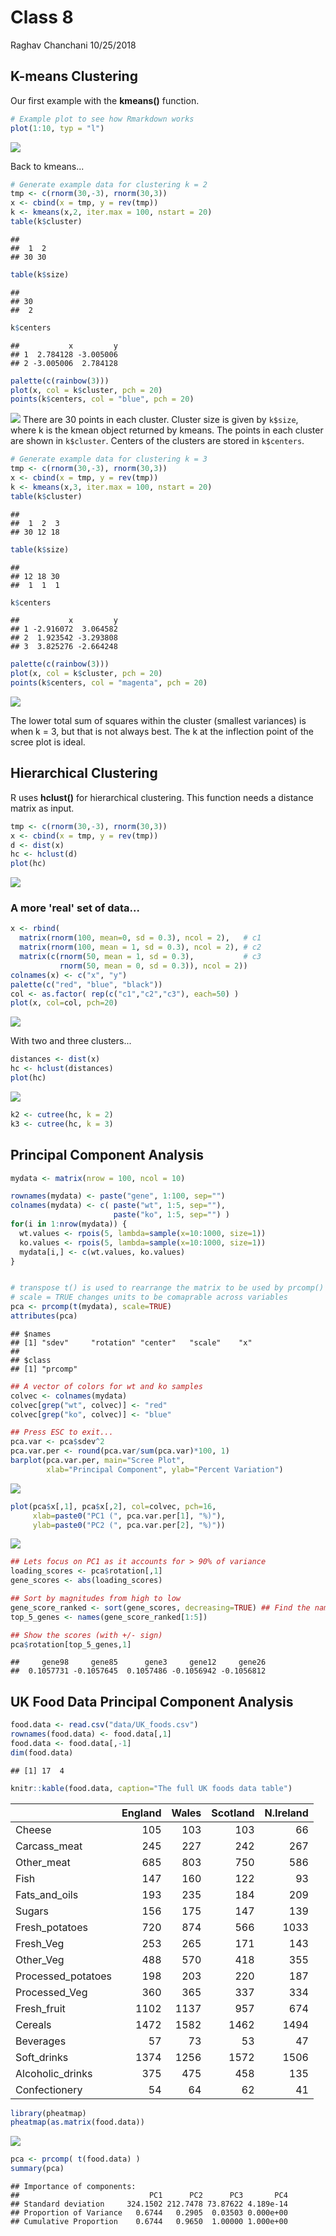 Class 8
================
Raghav Chanchani
10/25/2018

K-means Clustering
------------------

Our first example with the **kmeans()** function.

``` r
# Example plot to see how Rmarkdown works
plot(1:10, typ = "l")
```

![](class08_files/figure-markdown_github/unnamed-chunk-1-1.png)

Back to kmeans...

``` r
# Generate example data for clustering k = 2
tmp <- c(rnorm(30,-3), rnorm(30,3))
x <- cbind(x = tmp, y = rev(tmp))
k <- kmeans(x,2, iter.max = 100, nstart = 20)
table(k$cluster)
```

    ## 
    ##  1  2 
    ## 30 30

``` r
table(k$size)
```

    ## 
    ## 30 
    ##  2

``` r
k$centers
```

    ##           x         y
    ## 1  2.784128 -3.005006
    ## 2 -3.005006  2.784128

``` r
palette(c(rainbow(3)))
plot(x, col = k$cluster, pch = 20)
points(k$centers, col = "blue", pch = 20)
```

![](class08_files/figure-markdown_github/unnamed-chunk-2-1.png) There are 30 points in each cluster. Cluster size is given by `k$size`, where k is the kmean object returned by kmeans. The points in each cluster are shown in `k$cluster`. Centers of the clusters are stored in `k$centers`.

``` r
# Generate example data for clustering k = 3
tmp <- c(rnorm(30,-3), rnorm(30,3))
x <- cbind(x = tmp, y = rev(tmp))
k <- kmeans(x,3, iter.max = 100, nstart = 20)
table(k$cluster)
```

    ## 
    ##  1  2  3 
    ## 30 12 18

``` r
table(k$size)
```

    ## 
    ## 12 18 30 
    ##  1  1  1

``` r
k$centers
```

    ##           x         y
    ## 1 -2.916072  3.064582
    ## 2  1.923542 -3.293808
    ## 3  3.825276 -2.664248

``` r
palette(c(rainbow(3)))
plot(x, col = k$cluster, pch = 20)
points(k$centers, col = "magenta", pch = 20)
```

![](class08_files/figure-markdown_github/unnamed-chunk-3-1.png)

The lower total sum of squares within the cluster (smallest variances) is when k = 3, but that is not always best. The k at the inflection point of the scree plot is ideal.

Hierarchical Clustering
-----------------------

R uses **hclust()** for hierarchical clustering. This function needs a distance matrix as input.

``` r
tmp <- c(rnorm(30,-3), rnorm(30,3))
x <- cbind(x = tmp, y = rev(tmp))
d <- dist(x)
hc <- hclust(d)
plot(hc)
```

![](class08_files/figure-markdown_github/unnamed-chunk-4-1.png)

### A more 'real' set of data...

``` r
x <- rbind(
  matrix(rnorm(100, mean=0, sd = 0.3), ncol = 2),   # c1
  matrix(rnorm(100, mean = 1, sd = 0.3), ncol = 2), # c2
  matrix(c(rnorm(50, mean = 1, sd = 0.3),           # c3
           rnorm(50, mean = 0, sd = 0.3)), ncol = 2))
colnames(x) <- c("x", "y")
palette(c("red", "blue", "black"))
col <- as.factor( rep(c("c1","c2","c3"), each=50) )
plot(x, col=col, pch=20)
```

![](class08_files/figure-markdown_github/unnamed-chunk-5-1.png)

With two and three clusters...

``` r
distances <- dist(x)
hc <- hclust(distances)
plot(hc)
```

![](class08_files/figure-markdown_github/unnamed-chunk-6-1.png)

``` r
k2 <- cutree(hc, k = 2)
k3 <- cutree(hc, k = 3)
```

Principal Component Analysis
----------------------------

``` r
mydata <- matrix(nrow = 100, ncol = 10)

rownames(mydata) <- paste("gene", 1:100, sep="")
colnames(mydata) <- c( paste("wt", 1:5, sep=""),
                       paste("ko", 1:5, sep="") )
for(i in 1:nrow(mydata)) {
  wt.values <- rpois(5, lambda=sample(x=10:1000, size=1))
  ko.values <- rpois(5, lambda=sample(x=10:1000, size=1))
  mydata[i,] <- c(wt.values, ko.values)
}


# transpose t() is used to rearrange the matrix to be used by prcomp()
# scale = TRUE changes units to be comaprable across variables
pca <- prcomp(t(mydata), scale=TRUE)
attributes(pca)
```

    ## $names
    ## [1] "sdev"     "rotation" "center"   "scale"    "x"       
    ## 
    ## $class
    ## [1] "prcomp"

``` r
## A vector of colors for wt and ko samples
colvec <- colnames(mydata)
colvec[grep("wt", colvec)] <- "red"
colvec[grep("ko", colvec)] <- "blue"

## Press ESC to exit...
pca.var <- pca$sdev^2
pca.var.per <- round(pca.var/sum(pca.var)*100, 1)
barplot(pca.var.per, main="Scree Plot",
        xlab="Principal Component", ylab="Percent Variation")
```

![](class08_files/figure-markdown_github/unnamed-chunk-7-1.png)

``` r
plot(pca$x[,1], pca$x[,2], col=colvec, pch=16,
     xlab=paste0("PC1 (", pca.var.per[1], "%)"),
     ylab=paste0("PC2 (", pca.var.per[2], "%)"))
```

![](class08_files/figure-markdown_github/unnamed-chunk-7-2.png)

``` r
## Lets focus on PC1 as it accounts for > 90% of variance
loading_scores <- pca$rotation[,1]
gene_scores <- abs(loading_scores)

## Sort by magnitudes from high to low
gene_score_ranked <- sort(gene_scores, decreasing=TRUE) ## Find the names of the top 5 genes
top_5_genes <- names(gene_score_ranked[1:5])

## Show the scores (with +/- sign)
pca$rotation[top_5_genes,1]
```

    ##     gene98     gene85      gene3     gene12     gene26 
    ##  0.1057731 -0.1057645  0.1057486 -0.1056942 -0.1056812

UK Food Data Principal Component Analysis
-----------------------------------------

``` r
food.data <- read.csv("data/UK_foods.csv")
rownames(food.data) <- food.data[,1]
food.data <- food.data[,-1]
dim(food.data)
```

    ## [1] 17  4

``` r
knitr::kable(food.data, caption="The full UK foods data table")
```

|                     |  England|  Wales|  Scotland|  N.Ireland|
|---------------------|--------:|------:|---------:|----------:|
| Cheese              |      105|    103|       103|         66|
| Carcass\_meat       |      245|    227|       242|        267|
| Other\_meat         |      685|    803|       750|        586|
| Fish                |      147|    160|       122|         93|
| Fats\_and\_oils     |      193|    235|       184|        209|
| Sugars              |      156|    175|       147|        139|
| Fresh\_potatoes     |      720|    874|       566|       1033|
| Fresh\_Veg          |      253|    265|       171|        143|
| Other\_Veg          |      488|    570|       418|        355|
| Processed\_potatoes |      198|    203|       220|        187|
| Processed\_Veg      |      360|    365|       337|        334|
| Fresh\_fruit        |     1102|   1137|       957|        674|
| Cereals             |     1472|   1582|      1462|       1494|
| Beverages           |       57|     73|        53|         47|
| Soft\_drinks        |     1374|   1256|      1572|       1506|
| Alcoholic\_drinks   |      375|    475|       458|        135|
| Confectionery       |       54|     64|        62|         41|

``` r
library(pheatmap)
pheatmap(as.matrix(food.data))
```

![](class08_files/figure-markdown_github/unnamed-chunk-9-1.png)

``` r
pca <- prcomp( t(food.data) )
summary(pca)
```

    ## Importance of components:
    ##                             PC1      PC2      PC3       PC4
    ## Standard deviation     324.1502 212.7478 73.87622 4.189e-14
    ## Proportion of Variance   0.6744   0.2905  0.03503 0.000e+00
    ## Cumulative Proportion    0.6744   0.9650  1.00000 1.000e+00
